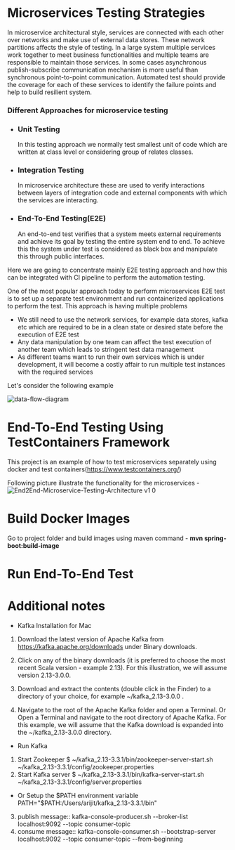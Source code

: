 # Microservices Testing Strategies
In microservice architectural style, services are connected with each other over networks and make use of external data stores. These network
partitions affects the style of testing. In a large system multiple services work together to meet business functionalities and multiple teams are
responsible to maintain those services. In some cases asynchronous publish-subscribe communication mechanism is more useful
than synchronous point-to-point communication. Automated test should provide the coverage for each of these services to identify the failure points and help to 
build resilient system. 

### Different Approaches for microservice testing 
* ### **Unit Testing**  
    In this testing approach we normally test smallest unit of code which are written at class level or considering group of relates classes. 
* ### **Integration Testing**
  In microservice architecture these are used to verify interactions between layers of integration code and external components with which the services are interacting. 
* ### **End-To-End Testing(E2E)**
  An end-to-end test verifies that a system meets external requirements and achieve its goal by testing the entire system end to end. To achieve this the system under test is considered as black box and manipulate this through public interfaces. 

Here we are going to concentrate mainly E2E testing approach and how this can be integrated with CI pipeline to perform the automation testing. 

One of the most popular approach today to perform microservices E2E test is to set up a separate test environment and run containerized applications to perform the test. This approach is having multiple problems 

- We still need to use the network services, for example data stores, kafka etc which are required to be in a clean state or desired state before the execution of E2E test
- Any data manipulation by one team can affect the test execution of another team which leads to stringent test data management
- As different teams want to run their own services which is under development, it will become a costly affair to run multiple test instances with the required services

Let's consider the following example


![data-flow-diagram](https://user-images.githubusercontent.com/17141306/218394885-84cb8e5a-eacc-4ad3-a638-de99040f5607.jpg)




# End-To-End Testing Using TestContainers Framework

This project is an example of how to test microservices separately using docker and test containers(https://www.testcontainers.org/)

Following picture illustrate the functionality for the microservices - 
![End2End-Microservice-Testing-Architecture v1 0](https://user-images.githubusercontent.com/17141306/208586936-9647aaf3-a196-4471-a4fc-db73270bb61b.jpg)


# Build Docker Images
Go to project folder and build images using maven command - **mvn spring-boot:build-image**

# Run End-To-End Test


# Additional notes

- Kafka Installation for Mac

1. Download the latest version of Apache Kafka from https://kafka.apache.org/downloads under Binary downloads.

2. Click on any of the binary downloads (it is preferred to choose the most recent Scala version - example 2.13). For this illustration, we will assume version 2.13-3.0.0.

3. Download and extract the contents (double click in the Finder) to a directory of your choice, for example ~/kafka_2.13-3.0.0 .

4. Navigate to the root of the Apache Kafka folder and open a Terminal. Or Open a Terminal and navigate to the root directory of Apache Kafka. For this example, we will assume that the Kafka download is expanded into the ~/kafka_2.13-3.0.0 directory.

- Run Kafka
1. Start Zookeeper $ ~/kafka_2.13-3.3.1/bin/zookeeper-server-start.sh ~/kafka_2.13-3.3.1/config/zookeeper.properties
2. Start Kafka server $ ~/kafka_2.13-3.3.1/bin/kafka-server-start.sh ~/kafka_2.13-3.3.1/config/server.properties
- Or Setup the $PATH environment variable
PATH="$PATH:/Users/arijit/kafka_2.13-3.3.1/bin"
3. publish message:: kafka-console-producer.sh --broker-list localhost:9092 --topic consumer-topic
4. consume message:: kafka-console-consumer.sh --bootstrap-server localhost:9092 --topic consumer-topic --from-beginning

